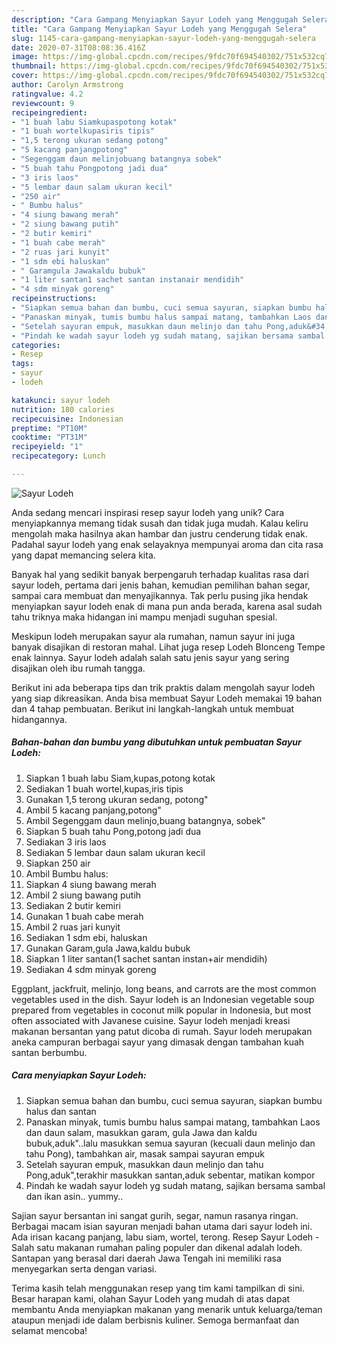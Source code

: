 ```yaml
---
description: "Cara Gampang Menyiapkan Sayur Lodeh yang Menggugah Selera"
title: "Cara Gampang Menyiapkan Sayur Lodeh yang Menggugah Selera"
slug: 1145-cara-gampang-menyiapkan-sayur-lodeh-yang-menggugah-selera
date: 2020-07-31T08:08:36.416Z
image: https://img-global.cpcdn.com/recipes/9fdc70f694540302/751x532cq70/sayur-lodeh-foto-resep-utama.jpg
thumbnail: https://img-global.cpcdn.com/recipes/9fdc70f694540302/751x532cq70/sayur-lodeh-foto-resep-utama.jpg
cover: https://img-global.cpcdn.com/recipes/9fdc70f694540302/751x532cq70/sayur-lodeh-foto-resep-utama.jpg
author: Carolyn Armstrong
ratingvalue: 4.2
reviewcount: 9
recipeingredient:
- "1 buah labu Siamkupaspotong kotak"
- "1 buah wortelkupasiris tipis"
- "1,5 terong ukuran sedang potong"
- "5 kacang panjangpotong"
- "Segenggam daun melinjobuang batangnya sobek"
- "5 buah tahu Pongpotong jadi dua"
- "3 iris laos"
- "5 lembar daun salam ukuran kecil"
- "250 air"
- " Bumbu halus"
- "4 siung bawang merah"
- "2 siung bawang putih"
- "2 butir kemiri"
- "1 buah cabe merah"
- "2 ruas jari kunyit"
- "1 sdm ebi haluskan"
- " Garamgula Jawakaldu bubuk"
- "1 liter santan1 sachet santan instanair mendidih"
- "4 sdm minyak goreng"
recipeinstructions:
- "Siapkan semua bahan dan bumbu, cuci semua sayuran, siapkan bumbu halus dan santan"
- "Panaskan minyak, tumis bumbu halus sampai matang, tambahkan Laos dan daun salam, masukkan garam, gula Jawa dan kaldu bubuk,aduk&#34;..lalu masukkan semua sayuran (kecuali daun melinjo dan tahu Pong), tambahkan air, masak sampai sayuran empuk"
- "Setelah sayuran empuk, masukkan daun melinjo dan tahu Pong,aduk&#34;,terakhir masukkan santan,aduk sebentar, matikan kompor"
- "Pindah ke wadah sayur lodeh yg sudah matang, sajikan bersama sambal dan ikan asin.. yummy.."
categories:
- Resep
tags:
- sayur
- lodeh

katakunci: sayur lodeh 
nutrition: 180 calories
recipecuisine: Indonesian
preptime: "PT10M"
cooktime: "PT31M"
recipeyield: "1"
recipecategory: Lunch

---
```



![Sayur Lodeh](https://img-global.cpcdn.com/recipes/9fdc70f694540302/751x532cq70/sayur-lodeh-foto-resep-utama.jpg)

Anda sedang mencari inspirasi resep sayur lodeh yang unik? Cara menyiapkannya memang tidak susah dan tidak juga mudah. Kalau keliru mengolah maka hasilnya akan hambar dan justru cenderung tidak enak. Padahal sayur lodeh yang enak selayaknya mempunyai aroma dan cita rasa yang dapat memancing selera kita.

Banyak hal yang sedikit banyak berpengaruh terhadap kualitas rasa dari sayur lodeh, pertama dari jenis bahan, kemudian pemilihan bahan segar, sampai cara membuat dan menyajikannya. Tak perlu pusing jika hendak menyiapkan sayur lodeh enak di mana pun anda berada, karena asal sudah tahu triknya maka hidangan ini mampu menjadi suguhan spesial.

Meskipun lodeh merupakan sayur ala rumahan, namun sayur ini juga banyak disajikan di restoran mahal. Lihat juga resep Lodeh Blonceng Tempe enak lainnya. Sayur lodeh adalah salah satu jenis sayur yang sering disajikan oleh ibu rumah tangga.


Berikut ini ada beberapa tips dan trik praktis dalam mengolah sayur lodeh yang siap dikreasikan. Anda bisa membuat Sayur Lodeh memakai 19 bahan dan 4 tahap pembuatan. Berikut ini langkah-langkah untuk membuat hidangannya.

<!--inarticleads1-->

##### Bahan-bahan dan bumbu yang dibutuhkan untuk pembuatan Sayur Lodeh:

1. Siapkan 1 buah labu Siam,kupas,potong kotak
1. Sediakan 1 buah wortel,kupas,iris tipis
1. Gunakan 1,5 terong ukuran sedang, potong&#34;
1. Ambil 5 kacang panjang,potong&#34;
1. Ambil Segenggam daun melinjo,buang batangnya, sobek&#34;
1. Siapkan 5 buah tahu Pong,potong jadi dua
1. Sediakan 3 iris laos
1. Sediakan 5 lembar daun salam ukuran kecil
1. Siapkan 250 air
1. Ambil  Bumbu halus:
1. Siapkan 4 siung bawang merah
1. Ambil 2 siung bawang putih
1. Sediakan 2 butir kemiri
1. Gunakan 1 buah cabe merah
1. Ambil 2 ruas jari kunyit
1. Sediakan 1 sdm ebi, haluskan
1. Gunakan  Garam,gula Jawa,kaldu bubuk
1. Siapkan 1 liter santan(1 sachet santan instan+air mendidih)
1. Sediakan 4 sdm minyak goreng


Eggplant, jackfruit, melinjo, long beans, and carrots are the most common vegetables used in the dish. Sayur lodeh is an Indonesian vegetable soup prepared from vegetables in coconut milk popular in Indonesia, but most often associated with Javanese cuisine. Sayur lodeh menjadi kreasi makanan bersantan yang patut dicoba di rumah. Sayur lodeh merupakan aneka campuran berbagai sayur yang dimasak dengan tambahan kuah santan berbumbu. 

<!--inarticleads2-->

##### Cara menyiapkan Sayur Lodeh:

1. Siapkan semua bahan dan bumbu, cuci semua sayuran, siapkan bumbu halus dan santan
1. Panaskan minyak, tumis bumbu halus sampai matang, tambahkan Laos dan daun salam, masukkan garam, gula Jawa dan kaldu bubuk,aduk&#34;..lalu masukkan semua sayuran (kecuali daun melinjo dan tahu Pong), tambahkan air, masak sampai sayuran empuk
1. Setelah sayuran empuk, masukkan daun melinjo dan tahu Pong,aduk&#34;,terakhir masukkan santan,aduk sebentar, matikan kompor
1. Pindah ke wadah sayur lodeh yg sudah matang, sajikan bersama sambal dan ikan asin.. yummy..


Sajian sayur bersantan ini sangat gurih, segar, namun rasanya ringan. Berbagai macam isian sayuran menjadi bahan utama dari sayur lodeh ini. Ada irisan kacang panjang, labu siam, wortel, terong. Resep Sayur Lodeh - Salah satu makanan rumahan paling populer dan dikenal adalah lodeh. Santapan yang berasal dari daerah Jawa Tengah ini memiliki rasa menyegarkan serta dengan variasi. 

Terima kasih telah menggunakan resep yang tim kami tampilkan di sini. Besar harapan kami, olahan Sayur Lodeh yang mudah di atas dapat membantu Anda menyiapkan makanan yang menarik untuk keluarga/teman ataupun menjadi ide dalam berbisnis kuliner. Semoga bermanfaat dan selamat mencoba!

